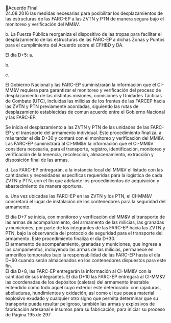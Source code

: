 Acuerdo Final  
24.08.2016 
las medidas necesarias para posibilitar los desplazamientos de las estructuras de las FARC-EP a las 
ZVTN y PTN de manera segura bajo el monitoreo y verificación del MM&V. 
 
b. La  Fuerza  Pública  reorganiza  el  dispositivo  de  las  tropas  para  facilitar  el  desplazamiento  de  las 
estructuras  de  las  FARC-EP  a  dichas  Zonas  y  Puntos  para  el  cumplimiento  del  Acuerdo  sobre  el 
CFHBD y DA. 
 
El día D+5: 
a.

b.

 
c.

El Gobierno Nacional y las FARC-EP suministrarán la información que el CI-MM&V requiera para 
garantizar el monitoreo y verificación del  proceso de desplazamiento de las distintas misiones, 
comisiones y Unidades Tácticas de Combate (UTC), incluidas las milicias de los frentes de las FARCEP  hacia  las  ZVTN  y  PTN  previamente  acordadas,  siguiendo  las  rutas  de  desplazamiento 
establecidas de común acuerdo entre el Gobierno Nacional y las FARC-EP. 
 
Se inicia el desplazamiento a las ZVTN y PTN de las unidades de las FARC-EP y el transporte del 
armamento  individual.  Este  procedimiento  finaliza,  a  más  tardar  el  día  D+30    y  contará  con  el 
monitoreo y verificación del MM&V. 
Las FARC-EP suministrará al CI-MM&V la información que el CI-MM&V considera necesaria, para 
el  transporte,  registro,  identificación,  monitoreo  y  verificación  de  la  tenencia,  recolección, 
almacenamiento, extracción y disposición final de las armas. 

 
d. Las FARC-EP entregarán, a la instancia local del MM&V el listado con las cantidades y necesidades 
específicas  requeridas  para  la  logística  de  cada  ZVTN  y  PTN,  con  el  fin  que  adelante  los 
procedimientos de adquisición y abastecimiento de manera oportuna.  
 
e. Una vez ubicadas las FARC-EP en las ZVTN y los PTN, el CI-MM&V concretará el lugar de instalación 
de los contenedores para la seguridad del armamento. 
 
El  día  D+7  se  inicia,  con  monitoreo  y  verificación  del  MM&V  el  transporte  de  las  armas  de 
acompañamiento,  del  armamento  de  las  milicias,  las  granadas  y  municiones,  por  parte  de  los 
integrantes de las FARC-EP hacia las ZVTN y PTN, bajo la observancia del protocolo de seguridad para 
el transporte del armamento. Este procedimiento finaliza el día D+30.  
El  armamento  de  acompañamiento,  granadas  y  municiones,  que  ingresa  a  los  campamentos, 
incluyendo las armas de las milicias, permanece en armerillos temporales bajo la responsabilidad de 
las FARC-EP hasta el día D+60 cuando serán almacenados en los contenedores dispuestos para este 
fin.  
El día D+8, las FARC-EP entregarán la información al CI-MM&V con la cantidad de sus integrantes. 
El  día  D+10  las  FARC-EP  entregará  al  CI-MM&V  las  coordenadas  de  los  depósitos  (caletas)  del 
armamento  inestable  entendido  como  todo  aquel  cuyo  exterior  este  deteriorado:  con  rajaduras, 
abolladuras, hundimientos y oxidación, así como el que posea material explosivo exudado y cualquier 
otro signo que permita determinar que su transporte pueda resultar peligroso, también las armas y 
explosivos  de  fabricación  artesanal  e  insumos  para  su  fabricación,  para  iniciar  su  proceso  de 
Página 195 de 297 
 

